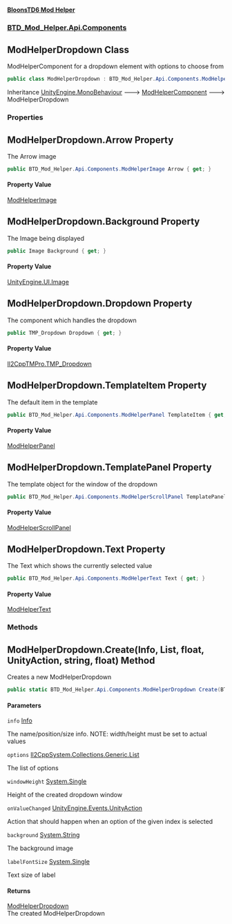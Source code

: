 #### [BloonsTD6 Mod Helper](README.md 'README')
### [BTD_Mod_Helper.Api.Components](README.md#BTD_Mod_Helper.Api.Components 'BTD_Mod_Helper.Api.Components')

## ModHelperDropdown Class

ModHelperComponent for a dropdown element with options to choose from

```csharp
public class ModHelperDropdown : BTD_Mod_Helper.Api.Components.ModHelperComponent
```

Inheritance [UnityEngine.MonoBehaviour](https://docs.microsoft.com/en-us/dotnet/api/UnityEngine.MonoBehaviour 'UnityEngine.MonoBehaviour') &#129106; [ModHelperComponent](BTD_Mod_Helper.Api.Components.ModHelperComponent.md 'BTD_Mod_Helper.Api.Components.ModHelperComponent') &#129106; ModHelperDropdown
### Properties

<a name='BTD_Mod_Helper.Api.Components.ModHelperDropdown.Arrow'></a>

## ModHelperDropdown.Arrow Property

The Arrow image

```csharp
public BTD_Mod_Helper.Api.Components.ModHelperImage Arrow { get; }
```

#### Property Value
[ModHelperImage](BTD_Mod_Helper.Api.Components.ModHelperImage.md 'BTD_Mod_Helper.Api.Components.ModHelperImage')

<a name='BTD_Mod_Helper.Api.Components.ModHelperDropdown.Background'></a>

## ModHelperDropdown.Background Property

The Image being displayed

```csharp
public Image Background { get; }
```

#### Property Value
[UnityEngine.UI.Image](https://docs.microsoft.com/en-us/dotnet/api/UnityEngine.UI.Image 'UnityEngine.UI.Image')

<a name='BTD_Mod_Helper.Api.Components.ModHelperDropdown.Dropdown'></a>

## ModHelperDropdown.Dropdown Property

The component which handles the dropdown

```csharp
public TMP_Dropdown Dropdown { get; }
```

#### Property Value
[Il2CppTMPro.TMP_Dropdown](https://docs.microsoft.com/en-us/dotnet/api/Il2CppTMPro.TMP_Dropdown 'Il2CppTMPro.TMP_Dropdown')

<a name='BTD_Mod_Helper.Api.Components.ModHelperDropdown.TemplateItem'></a>

## ModHelperDropdown.TemplateItem Property

The default item in the template

```csharp
public BTD_Mod_Helper.Api.Components.ModHelperPanel TemplateItem { get; }
```

#### Property Value
[ModHelperPanel](BTD_Mod_Helper.Api.Components.ModHelperPanel.md 'BTD_Mod_Helper.Api.Components.ModHelperPanel')

<a name='BTD_Mod_Helper.Api.Components.ModHelperDropdown.TemplatePanel'></a>

## ModHelperDropdown.TemplatePanel Property

The template object for the window of the dropdown

```csharp
public BTD_Mod_Helper.Api.Components.ModHelperScrollPanel TemplatePanel { get; }
```

#### Property Value
[ModHelperScrollPanel](BTD_Mod_Helper.Api.Components.ModHelperScrollPanel.md 'BTD_Mod_Helper.Api.Components.ModHelperScrollPanel')

<a name='BTD_Mod_Helper.Api.Components.ModHelperDropdown.Text'></a>

## ModHelperDropdown.Text Property

The Text which shows the currently selected value

```csharp
public BTD_Mod_Helper.Api.Components.ModHelperText Text { get; }
```

#### Property Value
[ModHelperText](BTD_Mod_Helper.Api.Components.ModHelperText.md 'BTD_Mod_Helper.Api.Components.ModHelperText')
### Methods

<a name='BTD_Mod_Helper.Api.Components.ModHelperDropdown.Create(BTD_Mod_Helper.Api.Components.Info,List_string_,float,UnityAction_int_,string,float)'></a>

## ModHelperDropdown.Create(Info, List<string>, float, UnityAction<int>, string, float) Method

Creates a new ModHelperDropdown

```csharp
public static BTD_Mod_Helper.Api.Components.ModHelperDropdown Create(BTD_Mod_Helper.Api.Components.Info info, List<string> options, float windowHeight, UnityAction<int> onValueChanged, string background=null, float labelFontSize=42f);
```
#### Parameters

<a name='BTD_Mod_Helper.Api.Components.ModHelperDropdown.Create(BTD_Mod_Helper.Api.Components.Info,List_string_,float,UnityAction_int_,string,float).info'></a>

`info` [Info](BTD_Mod_Helper.Api.Components.Info.md 'BTD_Mod_Helper.Api.Components.Info')

The name/position/size info. NOTE: width/height must be set to actual values

<a name='BTD_Mod_Helper.Api.Components.ModHelperDropdown.Create(BTD_Mod_Helper.Api.Components.Info,List_string_,float,UnityAction_int_,string,float).options'></a>

`options` [Il2CppSystem.Collections.Generic.List](https://docs.microsoft.com/en-us/dotnet/api/Il2CppSystem.Collections.Generic.List 'Il2CppSystem.Collections.Generic.List')

The list of options

<a name='BTD_Mod_Helper.Api.Components.ModHelperDropdown.Create(BTD_Mod_Helper.Api.Components.Info,List_string_,float,UnityAction_int_,string,float).windowHeight'></a>

`windowHeight` [System.Single](https://docs.microsoft.com/en-us/dotnet/api/System.Single 'System.Single')

Height of the created dropdown window

<a name='BTD_Mod_Helper.Api.Components.ModHelperDropdown.Create(BTD_Mod_Helper.Api.Components.Info,List_string_,float,UnityAction_int_,string,float).onValueChanged'></a>

`onValueChanged` [UnityEngine.Events.UnityAction](https://docs.microsoft.com/en-us/dotnet/api/UnityEngine.Events.UnityAction 'UnityEngine.Events.UnityAction')

Action that should happen when an option of the given index is selected

<a name='BTD_Mod_Helper.Api.Components.ModHelperDropdown.Create(BTD_Mod_Helper.Api.Components.Info,List_string_,float,UnityAction_int_,string,float).background'></a>

`background` [System.String](https://docs.microsoft.com/en-us/dotnet/api/System.String 'System.String')

The background image

<a name='BTD_Mod_Helper.Api.Components.ModHelperDropdown.Create(BTD_Mod_Helper.Api.Components.Info,List_string_,float,UnityAction_int_,string,float).labelFontSize'></a>

`labelFontSize` [System.Single](https://docs.microsoft.com/en-us/dotnet/api/System.Single 'System.Single')

Text size of label

#### Returns
[ModHelperDropdown](BTD_Mod_Helper.Api.Components.ModHelperDropdown.md 'BTD_Mod_Helper.Api.Components.ModHelperDropdown')  
The created ModHelperDropdown